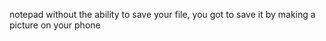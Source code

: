 notepad without the ability to save your file, you got to save it by making a picture on your phone
